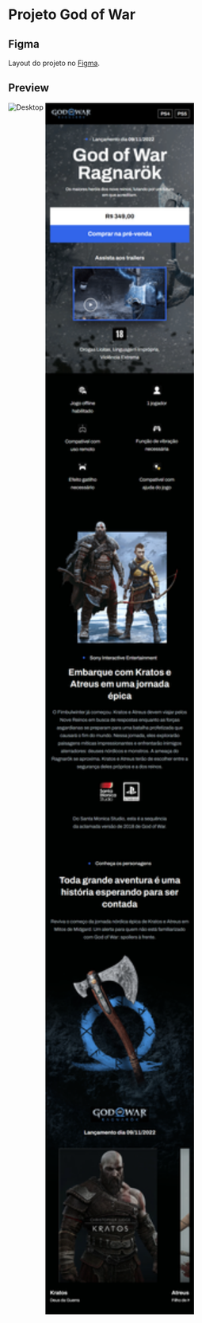 # Projeto God of War

## Figma
Layout do projeto no [Figma](https://www.figma.com/file/BPHOdrrzDnuvKPurADmIsW/Codeboost---God-of-War-Ragnarok?type=design&node-id=0-1&mode=design).

## Preview
<section>
  <img  align="top" src="_github_assets/desktop.png" width=600 alt="Desktop" />
  <img  align="top" src="_github_assets/mobile.png" width=300 alt="Mobile" />
</section>

